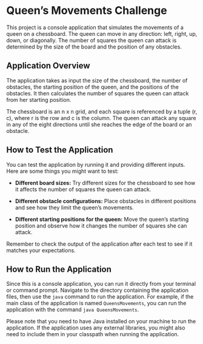 # Queen’s Movements Challenge

This project is a console application that simulates the movements of a queen on a chessboard. The queen can move in any direction: left, right, up, down, or diagonally. The number of squares the queen can attack is determined by the size of the board and the position of any obstacles.

## Application Overview
The application takes as input the size of the chessboard, the number of obstacles, the starting position of the queen, and the positions of the obstacles. It then calculates the number of squares the queen can attack from her starting position.

The chessboard is an n x n grid, and each square is referenced by a tuple (r, c), where r is the row and c is the column. The queen can attack any square in any of the eight directions until she reaches the edge of the board or an obstacle.

## How to Test the Application
You can test the application by running it and providing different inputs. Here are some things you might want to test:

- **Different board sizes:** Try different sizes for the chessboard to see how it affects the number of squares the queen can attack.

- **Different obstacle configurations:** Place obstacles in different positions and see how they limit the queen’s movements.

- **Different starting positions for the queen:** Move the queen’s starting position and observe how it changes the number of squares she can attack.

Remember to check the output of the application after each test to see if it matches your expectations.

## How to Run the Application
Since this is a console application, you can run it directly from your terminal or command prompt. Navigate to the directory containing the application files, then use the `java` command to run the application. For example, if the main class of the application is named `QueensMovements`, you can run the application with the command `java QueensMovements`.

Please note that you need to have Java installed on your machine to run the application. If the application uses any external libraries, you might also need to include them in your classpath when running the application.
